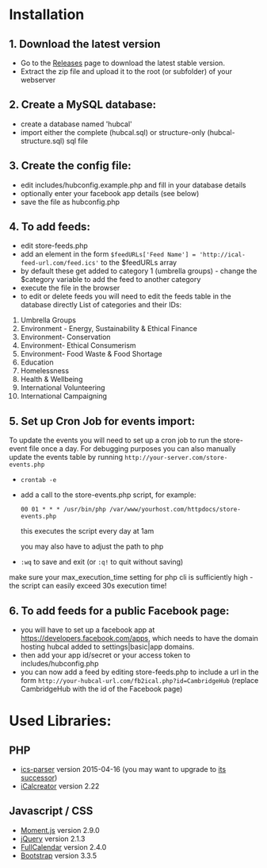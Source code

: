 # Installation
## 1. Download the latest version
* Go to the [Releases](https://github.com/axwax/hubcal/releases) page to download the latest stable version.
* Extract the zip file and upload it to the root (or subfolder) of your webserver

## 2. Create a MySQL database:
* create a database named 'hubcal'
* import either the complete (hubcal.sql) or structure-only (hubcal-structure.sql) sql file

## 3. Create the config file:
* edit includes/hubconfig.example.php and fill in your database details
* optionally enter your facebook app details (see below)
* save the file as hubconfig.php

## 4. To add feeds:
* edit store-feeds.php
* add an element in the form `$feedURLs['Feed Name'] = 'http://ical-feed-url.com/feed.ics'` to the $feedURLs array
* by default these get added to category 1 (umbrella groups) - change the $category variable to add the feed to another category
* execute the file in the browser
* to edit or delete feeds you will need to edit the feeds table in the database directly
List of categories and their IDs:
1. Umbrella Groups
2. Environment - Energy, Sustainability & Ethical Finance
3. Environment- Conservation
4. Environment- Ethical Consumerism
5. Environment- Food Waste & Food Shortage
6. Education
7. Homelessness
8. Health & Wellbeing
9. International Volunteering
10. International Campaigning

## 5. Set up Cron Job for events import:
To update the events you will need to set up a cron job to run the store-event file once a day. For debugging purposes you can also manually update the events table by running `http://your-server.com/store-events.php`
* `crontab -e`
* add a call to the store-events.php script, for example:

    `00 01 * * * /usr/bin/php /var/www/yourhost.com/httpdocs/store-events.php`
    
    this executes the script every day at 1am
    
    you may also have to adjust the path to php
    
* `:wq` to save and exit (or `:q!` to quit without saving)

make sure your max_execution_time setting for php cli is sufficiently high - the script can easily exceed 30s execution time!

## 6. To add feeds for a public Facebook page:
* you will have to set up a facebook app at https://developers.facebook.com/apps, which needs to have the domain hosting hubcal added to settings|basic|app domains.
* then add your app id/secret or your access token to includes/hubconfig.php
* you can now add a feed by editing store-feeds.php to include a url in the form
    `http://your-hubcal-url.com/fb2ical.php?id=CambridgeHub`
    (replace CambridgeHub with the id of the Facebook page)

# Used Libraries:
## PHP
* [ics-parser](https://github.com/MartinThoma/ics-parser/) version 2015-04-16 (you may want to upgrade to [its successor](https://github.com/u01jmg3/ics-parser))
* [iCalcreator](http://kigkonsult.se/iCalcreator/) version 2.22

## Javascript / CSS
* [Moment.js](http://momentjs.com/) version 2.9.0
* [jQuery](https://jquery.com/) version 2.1.3
* [FullCalendar](http://fullcalendar.io) version 2.4.0
* [Bootstrap](http://getbootstrap.com/) version 3.3.5
